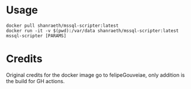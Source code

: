 # Usage
    docker pull shanraeth/mssql-scripter:latest
    docker run -it -v $(pwd):/var/data shanraeth/mssql-scripter:latest mssql-scripter [PARAMS]

# Credits
Original credits for the docker image go to felipeGouveiae, only addition is the build for GH actions.
